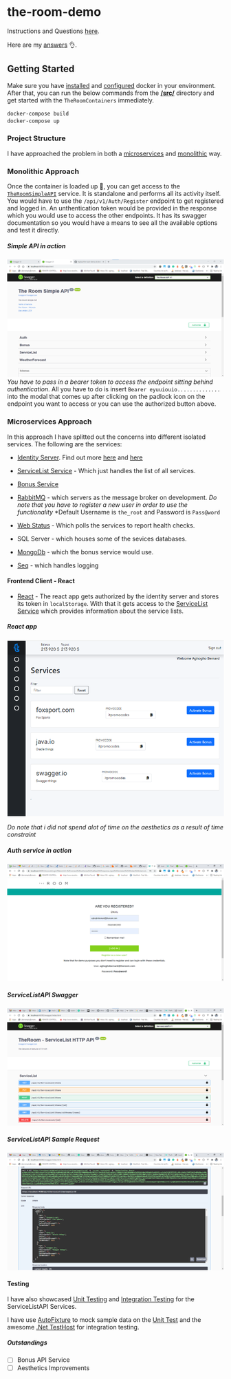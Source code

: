 # the-room-demo

Instructions and Questions [here](Questions.md).

Here are my [answers](Answers.md) :ok_hand:.


## Getting Started

Make sure you have [installed](https://docs.docker.com/docker-for-windows/install/) and [configured](https://github.com/dotnet-architecture/eShopOnContainers/wiki/Windows-setup#configure-docker) docker in your environment. After that, you can run the below commands from the [**/src/**](/src) directory and get started with the `TheRoomContainers` immediately.

```powershell
docker-compose build
docker-compose up
```

### Project Structure
I have approached the problem in both a [microservices](/src) and [monolithic](/TheRoomSimpleAPI) way.

### Monolithic Approach
Once the container is loaded up :rocket:, you can get access to the [`TheRoomSimpleAPI`](/TheRoomSimpleAPI) service. It is standalone and performs all its activity itself. You would have to use the `/api/v1/Auth/Register` endpoint to get registered and logged in. An unthentication token would be provided in the response which you would use to access the other endpoints. It has its swagger documentation so you would have a means to see all the available options and test it directly.

##### Simple API in action
![](/Images/simple-api.png)
*You have to pass in a bearer token to access the endpoint sitting behind authentication*.
All you have to do is insert `Bearer eyuuiouio..............` into the modal that comes up after clicking on the padlock icon on the endpoint you want to access or you can use the authorized button above.

### Microservices Approach
In this approach I have splitted out the concerns into different isolated services. The following are the services:

- [Identity Server](/src/Services/Identity). Find out more [here](https://github.com/IdentityServer/IdentityServer4) and [here](https://identityserver4.readthedocs.io/en/latest/)

- [ServiceList Service](/src/Services/ServiceList) - Which just handles the list of all services.
- [Bonus Service](/src/Services/Bonus)
- [RabbitMQ](https://github.com/rabbitmq/rabbitmq-dotnet-client/) - which servers as the message broker on development. 
*Do note that you have to register a new user in order to use the functionality*
*Default Username is `the_root` and Password is `Pass@word`

- [Web Status](https://github.com/xabaril/AspNetCore.Diagnostics.HealthChecks) - Which polls the services to report health checks.
- SQL Server - which houses some of the sevices databases.
- [MongoDb](https://docs.mongodb.com/manual/) - which the bonus service would use.
- [Seq](https://datalust.co/seq) - which handles logging

#### Frontend Client - React
- [React](src/Web/the-room) - The react app gets authorized by the identity server and stores its token in `localStorage`. With that it gets access to the  [ServiceList Service](/src/Services/ServiceList) which provides information about the service lists. 

##### React app
![](/Images/react-app.png)

*Do note that i did not spend alot of time on the aesthetics as a result of time constraint*

##### Auth service in action
![](/Images/auth-service-in-action.png)

##### ServiceListAPI Swagger
![](/Images/service-list-swagger.png)

##### ServiceListAPI Sample Request
![](/Images/end-point-in-action.png)


#### Testing
I have also showcased [Unit Testing](/src/Services/ServiceList/tests/ServiceList.UnitTests) and [Integration Testing](/src/Services/ServiceList/tests/ServiceList.FunctionalTests) for the ServiceListAPI Services.

I have use [AutoFixture](https://github.com/AutoFixture/AutoFixture) to mock sample data on the [Unit Test](/src/Services/ServiceList/tests/ServiceList.UnitTests) and the awesome [.Net TestHost](https://docs.microsoft.com/en-us/dotnet/api/microsoft.aspnetcore.testhost?view=aspnetcore-5.0) for integration testing.



##### Outstandings
- [ ] Bonus API Service
- [ ] Aesthetics Improvements